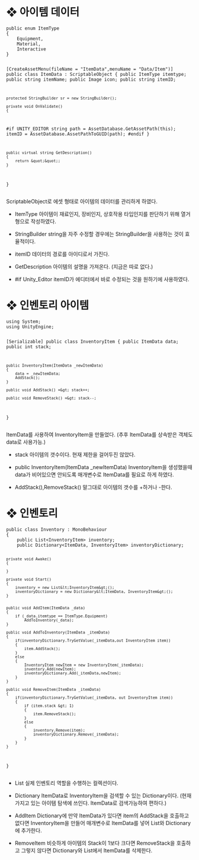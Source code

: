 <h1 id="❖-아이템-데이터">❖ 아이템 데이터</h1>
<pre><code class="language-cs">public enum ItemType
{
    Equipment,
    Material,
    Interactive
}

[CreateAssetMenu(fileName = &quot;ItemData&quot;,menuName = &quot;Data/Item&quot;)]
public class ItemData : ScriptableObject
{
    public ItemType itemtype;
    public string itemName;
    public Image icon;
    public string itemID;

    protected StringBuilder sr = new StringBuilder();

    private void OnValidate()
    {
#if UNITY_EDITOR
        string path = AssetDatabase.GetAssetPath(this);
        itemID = AssetDatabase.AssetPathToGUID(path);
#endif
    }

    public virtual string GetDescription()
    {
        return &quot;&quot;;
    }
}</code></pre>
<p>ScriptableObject로 에셋 형태로 아이템의 데이터를 관리하게 하였다.</p>
<ul>
<li><p>ItemType
아이템이 재료인지, 장비인지, 상호작용 타입인지를 판단하기 위해 열거형으로 작성하였다.</p>
</li>
<li><p>StringBuilder
string을 자주 수정할 경우에는 StringBuilder을 사용하는 것이 효율적이다.</p>
</li>
<li><p>itemID
데이터의 경로를 아이디로서 가진다.</p>
</li>
<li><p>GetDescription
아이템의 설명을 가져온다. (지금은 따로 없다.)</p>
</li>
<li><p>#if Unity_Editor
itemID가 에디터에서 바로 수정되는 것을 원하기에 사용하였다.</p>
</li>
</ul>
<h1 id="❖-인벤토리-아이템">❖ 인벤토리 아이템</h1>
<pre><code class="language-cs">using System;
using UnityEngine;

[Serializable]
public class InventoryItem
{
    public ItemData data;
    public int stack;

    public InventoryItem(ItemData _newItemData)
    {
        data = _newItemData;
        AddStack();
    }

    public void AddStack() =&gt; stack++;

    public void RemoveStack() =&gt; stack--;
}
</code></pre>
<p>ItemData를 사용하여 InventoryItem을 만들었다.
(추후 ItemData를 상속받은 객체도 data로 사용가능.)</p>
<ul>
<li><p>stack 아이템의 갯수이다. 현재 제한을 걸어두진 않았다.</p>
</li>
<li><p>public InventoryItem(ItemData _newItemData)
InventoryItem을 생성했을때 data가 비어있으면 안되도록 매개변수로 ItemData를 필요로 하게 하였다.</p>
</li>
<li><p>AddStack(),RemoveStack()
말그대로 아이템의 갯수를 +하거나 -한다.</p>
</li>
</ul>
<h1 id="❖-인벤토리">❖ 인벤토리</h1>
<pre><code class="language-cs">public class Inventory : MonoBehaviour
{
    public List&lt;InventoryItem&gt; inventory;
    public Dictionary&lt;ItemData, InventoryItem&gt; inventoryDictionary;

    private void Awake()
    {

    }

    private void Start()
    {
        inventory = new List&lt;InventoryItem&gt;();
        inventoryDictionary = new Dictionary&lt;ItemData, InventoryItem&gt;();
    }


    public void AddItem(ItemData _data)
    {
        if (_data.itemtype == ItemType.Equipment)
            AddToInventory(_data);
    }

    public void AddToInventory(ItemData _itemData)
    {
        if(inventoryDictionary.TryGetValue(_itemData,out InventoryItem item))
        {
            item.AddStack();
        }
        else
        {
            InventoryItem newItem = new InventoryItem(_itemData);
            inventory.Add(newItem);
            inventoryDictionary.Add(_itemData,newItem);
        }
    }

    public void RemoveItem(ItemData _itemData)
    {
        if(inventoryDictionary.TryGetValue(_itemData, out InventoryItem item))
        {
            if (item.stack &gt; 1)
            {
                item.RemoveStack();
            }
            else
            {
                inventory.Remove(item);
                inventoryDictionary.Remove(_itemData);
            }
        }
    }
}</code></pre>
<ul>
<li><p>List
실제 인벤토리 역할을 수행하는 컬렉션이다.</p>
</li>
<li><p>Dictionary
ItemData로 InventoryItem을 검색할 수 있는 Dictionary이다.
(현재 가지고 있는 아이템 탐색에 쓰인다. ItemData로 검색가능하여 편하다.)</p>
</li>
<li><p>AddItem
Dictionary에 만약 ItemData가 있다면 item의 AddStack을 호출하고
없다면 InventoryItem을 만들어 매개변수로 ItemData를 넣어 List와 Dictionary에 추가한다.</p>
</li>
<li><p>RemoveItem
비슷하게 아이템의 Stack이 1보다 크다면 RemoveStack을 호출하고
그렇지 않다면 Dictionary와 List에서 ItemData를 삭제한다.</p>
</li>
</ul>